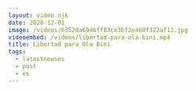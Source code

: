 ```yaml
---
layout: video.njk
date: 2020-12-01
image: /videos/6352da6946ff83ce3bf2e460f322af12.jpg
videoembed: /videos/libertad-para-ola-bini.mp4
title: Libertad para Ola Bini
tags:
  - latestnewses
  - post
  - es
---
```

